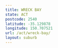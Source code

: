 ```yaml
---
title: WRECK BAY
state: ACT
postcode: 2540
latitude: -35.129878
longitude: 150.707521
url: /act/wreck-bay/
layout: suburb
---
```


